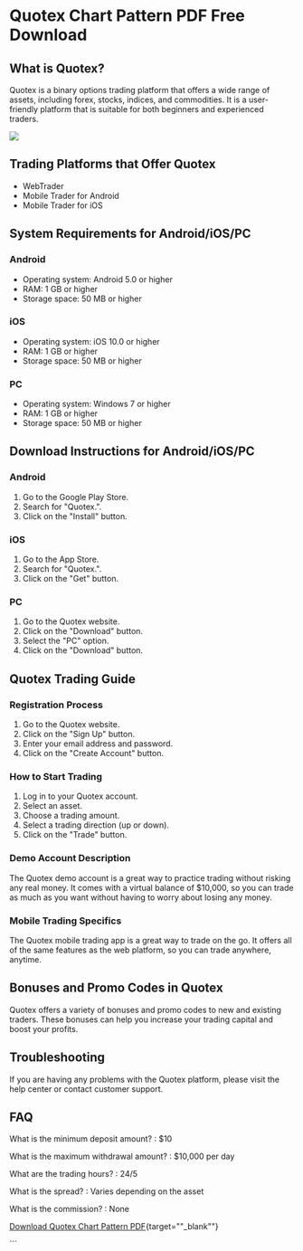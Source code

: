 # Quotex Chart Pattern PDF Free Download

## What is Quotex?

Quotex is a binary options trading platform that offers a wide range of
assets, including forex, stocks, indices, and commodities. It is a
user-friendly platform that is suitable for both beginners and
experienced traders.

[![](https://static.quotex.io/files/4_en/300_250.jpg)](https://traff.sbs/brokerqxlid)

## Trading Platforms that Offer Quotex

-   WebTrader
-   Mobile Trader for Android
-   Mobile Trader for iOS

## System Requirements for Android/iOS/PC

### Android

-   Operating system: Android 5.0 or higher
-   RAM: 1 GB or higher
-   Storage space: 50 MB or higher

### iOS

-   Operating system: iOS 10.0 or higher
-   RAM: 1 GB or higher
-   Storage space: 50 MB or higher

### PC

-   Operating system: Windows 7 or higher
-   RAM: 1 GB or higher
-   Storage space: 50 MB or higher

## Download Instructions for Android/iOS/PC

### Android

1.  Go to the Google Play Store.
2.  Search for "Quotex.".
3.  Click on the "Install" button.

### iOS

1.  Go to the App Store.
2.  Search for "Quotex.".
3.  Click on the "Get" button.

### PC

1.  Go to the Quotex website.
2.  Click on the "Download" button.
3.  Select the "PC" option.
4.  Click on the "Download" button.

## Quotex Trading Guide

### Registration Process

1.  Go to the Quotex website.
2.  Click on the "Sign Up" button.
3.  Enter your email address and password.
4.  Click on the "Create Account" button.

### How to Start Trading

1.  Log in to your Quotex account.
2.  Select an asset.
3.  Choose a trading amount.
4.  Select a trading direction (up or down).
5.  Click on the "Trade" button.

### Demo Account Description

The Quotex demo account is a great way to practice trading without
risking any real money. It comes with a virtual balance of \$10,000, so
you can trade as much as you want without having to worry about losing
any money.

### Mobile Trading Specifics

The Quotex mobile trading app is a great way to trade on the go. It
offers all of the same features as the web platform, so you can trade
anywhere, anytime.

## Bonuses and Promo Codes in Quotex

Quotex offers a variety of bonuses and promo codes to new and existing
traders. These bonuses can help you increase your trading capital and
boost your profits.

## Troubleshooting

If you are having any problems with the Quotex platform, please visit
the help center or contact customer support.

## FAQ

What is the minimum deposit amount?
:   \$10

What is the maximum withdrawal amount?
:   \$10,000 per day

What are the trading hours?
:   24/5

What is the spread?
:   Varies depending on the asset

What is the commission?
:   None

[Download Quotex Chart Pattern
PDF](\%22https://traff.sbs/brokerqxlid\%22){target=""_blank""}

\`\`\`

